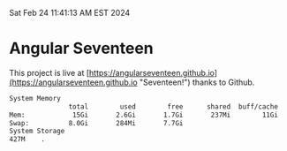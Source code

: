 Sat Feb 24 11:41:13 AM EST 2024

# Angular Seventeen


This project is live at [https://angularseventeen.github.io](https://angularseventeen.github.io "Seventeen!") thanks to Github.

```bash
System Memory
               total        used        free      shared  buff/cache   available
Mem:            15Gi       2.6Gi       1.7Gi       237Mi        11Gi        12Gi
Swap:          8.0Gi       284Mi       7.7Gi
System Storage
427M	.
```
